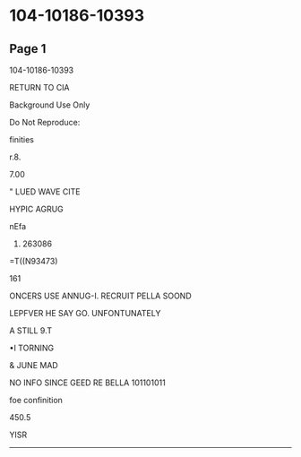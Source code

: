 # 104-10186-10393

## Page 1

104-10186-10393

RETURN TO CIA

Background Use Only

Do Not Reproduce:

finities

r.8.

7.00

" LUED WAVE CITE

HYPIC AGRUG

nEfa

1. 263086

=T((N93473)

161

ONCERS USE ANNUG-I. RECRUIT PELLA SOOND

LEPFVER HE SAY GO. UNFONTUNATELY

A STILL 9.T

•I TORNING

& JUNE MAD

NO INFO SINCE GEED RE BELLA 101101011

foe confinition

450.5

YISR

---

